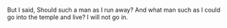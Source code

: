 But I said, Should such a man as I run away? And what man such as I could go into the temple and live? I will not go in.

